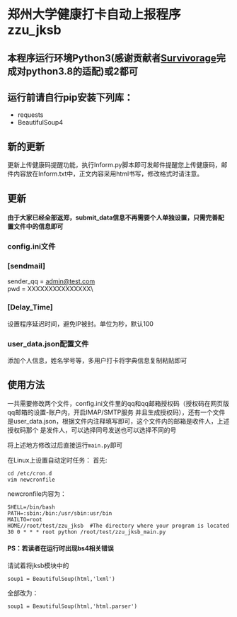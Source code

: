# 郑州大学健康打卡自动上报程序zzu_jksb
## 本程序运行环境Python3(感谢贡献者[Survivorage](https://github.com/Survivorage)完成对python3.8的适配)或2都可
## 运行前请自行pip安装下列库：
  - requests 
  - BeautifulSoup4
## 新的更新
更新上传健康码提醒功能，执行Inform.py脚本即可发邮件提醒您上传健康码，邮件内容放在Inform.txt中，正文内容采用html书写，修改格式时请注意。
## 更新
#### 由于大家已经全部返郑，submit_data信息不再需要个人单独设置，只需完善配置文件中的信息即可
### config.ini文件
###  [sendmail]
sender_qq = admin@test.com\
pwd = XXXXXXXXXXXXXXX\

### [Delay_Time]
设置程序延迟时间，避免IP被封。单位为秒，默认100

### user_data.json配置文件
添加个人信息，姓名学号等，多用户打卡将字典信息复制粘贴即可

## 使用方法
一共需要修改两个文件，config.ini文件里的qq和qq邮箱授权码（授权码在网页版qq邮箱的设置-账户内，开启IMAP/SMTP服务
并且生成授权码），还有一个文件是user_data.json，根据文件内注释填写即可，这个文件内的邮箱是收件人，上述授权码那个
是发件人，可以选择同号发送也可以选择不同的号


将上述地方修改过后直接运行``main.py``即可


在Linux上设置自动定时任务：
首先:
```
cd /etc/cron.d
vim newcronfile
```
newcronfile内容为：
```
SHELL=/bin/bash
PATH=:sbin:/bin:/usr/sbin:usr/bin
MAILTO=root
HOME//root/test/zzu_jksb  #The directory where your program is located
30 0 * * * root python /root/test/zzu_jksb_main.py
```

#### PS：若读者在运行时出现bs4相关错误
请试着将jksb模块中的
```
soup1 = BeautifulSoup(html,'lxml')
```
全部改为：
```
soup1 = BeautifulSoup(html,'html.parser')
```

